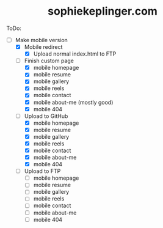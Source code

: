 # <div align="center">sophiekeplinger.com</div>

ToDo:
- [ ] Make mobile version
  - [x] Mobile redirect
    - [x] Upload normal index.html to FTP
  - [ ] Finish custom page
    - [x] mobile homepage
    - [x] mobile resume
    - [x] mobile gallery
    - [x] mobile reels
    - [x] mobile contact
    - [x] mobile about-me (mostly good)
    - [x] mobile 404
  - [ ] Upload to GitHub
    - [x] mobile homepage
    - [x] mobile resume
    - [x] mobile gallery
    - [x] mobile reels
    - [x] mobile contact
    - [x] mobile about-me
    - [x] mobile 404
  - [ ] Upload to FTP
    - [ ] mobile homepage
    - [ ] mobile resume
    - [ ] mobile gallery
    - [ ] mobile reels
    - [ ] mobile contact
    - [ ] mobile about-me
    - [ ] mobile 404
